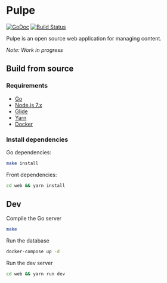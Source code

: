 # Pulpe

[![GoDoc](https://godoc.org/github.com/blankrobot/pulpe?status.svg)](https://godoc.org/github.com/blankrobot/pulpe)
[![Build Status](https://travis-ci.org/blankrobot/pulpe.svg)](https://travis-ci.org/blankrobot/pulpe)

Pulpe is an open source web application for managing content.

*Note: Work in progress*

## Build from source

### Requirements

- [Go](https://golang.org/)
- [Node.js 7.x](https://nodejs.org)
- [Glide](https://github.com/Masterminds/glide)
- [Yarn](https://yarnpkg.com/)
- [Docker](https://www.docker.com/)

### Install dependencies

Go dependencies:

```sh
make install
```

Front dependencies:

```sh
cd web && yarn install
```

## Dev

Compile the Go server

```sh
make
```

Run the database

```sh
docker-compose up -d
```

Run the dev server

```sh
cd web && yarn run dev
```
